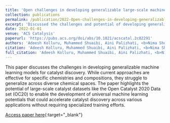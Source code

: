 ```yaml
---
title: 'Open challenges in developing generalizable large-scale machine-learning models for catalyst discovery'
collection: publications
permalink: /publication/2022-Open-challenges-in-developing-generalizable-large-scale-machine-learning-models-for-catalyst-discovery
excerpt: 'Discussed the challenges and potential of developing generalizable machine learning models for catalyst discovery, highlighting the importance of large-scale datasets like the Open Catalyst 2020 Data set (OC20).'
date: 2022-01-01
venue: 'ACS Catalysis'
paperurl: 'https://pubs.acs.org/doi/abs/10.1021/acscatal.2c02291'
authors: 'Adeesh Kolluru, Muhammed Shuaibi, Aini Palizhati, <b>Nima Shoghi</b>, Abhishek Das, Brandon Wood, C Lawrence Zitnick, John R Kitchin, Zachary W Ulissi'
citation: 'Adeesh Kolluru, Muhammed Shuaibi, Aini Palizhati, <b>Nima Shoghi</b>, Abhishek Das, Brandon Wood, C Lawrence Zitnick, John R Kitchin, Zachary W Ulissi, ACS Catalysis 12 (14), 8572-8581, 2022'
full_citation: 'Adeesh Kolluru, Muhammed Shuaibi, Aini Palizhati, <b>Nima Shoghi</b>, Abhishek Das, Brandon Wood, C Lawrence Zitnick, John R Kitchin, Zachary W Ulissi, ACS Catalysis 12 (14), 8572-8581, 2022'
---
```


This paper discusses the challenges in developing generalizable machine learning models for catalyst discovery. While current approaches are effective for specific chemistries and compositions, they struggle to generalize across diverse chemical spaces. The paper highlights the potential of large-scale catalyst datasets like the Open Catalyst 2020 Data set (OC20) to enable the development of universal machine learning potentials that could accelerate catalyst discovery across various applications without requiring specialized training efforts.

[Access paper here](https://pubs.acs.org/doi/abs/10.1021/acscatal.2c02291){:target="_blank"}
